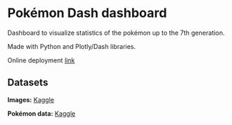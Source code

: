 # Pokémon Dash dashboard

Dashboard to visualize statistics of the pokémon up to the 7th generation.

Made with Python and Plotly/Dash libraries.

Online deployment [link](poke-dash.2mfitnessduo.com)

## Datasets

**Images:** [Kaggle](https://www.kaggle.com/datasets/kvpratama/pokemon-images-dataset)

**Pokémon data:** [Kaggle](https://www.kaggle.com/datasets/rounakbanik/pokemon)

